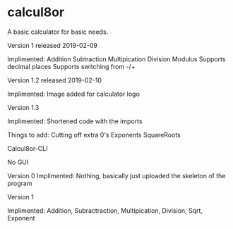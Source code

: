 # calcul8or
A basic calculator for basic needs.

Version 1 released 2019-02-09

Implimented:
Addition
Subtraction
Multipication
Division 
Modulus
Supports decimal places
Supports switching from -/+

Version 1.2 released 2019-02-10

Implimented:
Image added for calculator logo

Version 1.3

Implimented:
Shortened code with the imports

Things to add:
Cutting off extra 0's
Exponents
SquareRoots

Calcul8or-CLI

No GUI

Version 0
Implimented:
Nothing, basically just uploaded the skeleton of the program

Version 1

Implimented:
Addition, Subractraction, Multipication, Division, Sqrt, Exponent

